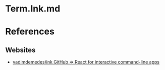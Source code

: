 # Term.Ink.md

# References

## Websites

* [vadimdemedes/ink GitHub => React for interactive command-line apps](https://github.com/vadimdemedes/ink)
